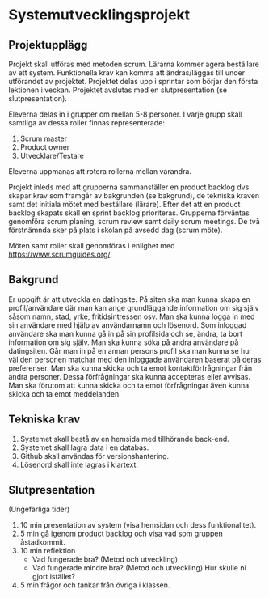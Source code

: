 # Systemutvecklingsprojekt 

## Projektupplägg

Projekt skall utföras med metoden scrum. Lärarna kommer agera beställare av ett system. Funktionella krav kan komma att ändras/läggas till under utförandet av projektet. Projektet delas upp i sprintar som börjar den första lektionen i veckan. Projektet avslutas med en slutpresentation (se slutpresentation).

Eleverna delas in i grupper om mellan 5-8 personer. I varje grupp skall samtliga av dessa roller finnas representerade:
1. Scrum master
2. Product owner
3. Utvecklare/Testare

Eleverna uppmanas att rotera rollerna mellan varandra.

Projekt inleds med att grupperna sammanställer en product backlog dvs skapar krav som framgår av bakgrunden (se bakgrund), de tekniska kraven samt det initiala mötet med beställare (lärare). Efter det att en product backlog skapats skall en sprint backlog prioriteras. Grupperna förväntas genomföra scrum planing, scrum review samt daily scrum meetings. De två förstnämnda sker på plats i skolan på avsedd dag (scrum möte).

Möten samt roller skall genomföras i enlighet med https://www.scrumguides.org/.

## Bakgrund

Er uppgift är att utveckla en datingsite. På siten ska man kunna skapa en profil/användare där man kan ange grundläggande information om sig själv såsom namn, stad, yrke, fritidsintressen osv. Man ska kunna logga in med sin användare med hjälp av användarnamn och lösenord. Som inloggad användare ska man kunna gå in på sin profilsida och se, ändra, ta bort information om sig själv. Man ska kunna söka på andra användare på datingsiten. Går man in på en annan persons profil ska man kunna se hur väl den personen matchar med den inloggade användaren baserat på deras preferenser. Man ska kunna skicka och ta emot kontaktförfrågningar från andra personer. Dessa förfrågningar ska kunna accepteras eller avvisas. Man ska förutom att kunna skicka och ta emot förfrågningar även kunna skicka och ta emot meddelanden.

## Tekniska krav

1. Systemet skall bestå av en hemsida med tillhörande back-end.
2. Systemet skall lagra data i en databas.
3. Github skall användas för versionshantering.
4. Lösenord skall inte lagras i klartext.

## Slutpresentation

(Ungefärliga tider)

1. 10 min presentation av system (visa hemsidan och dess funktionalitet). 
2. 5 min gå igenom product backlog och visa vad som gruppen åstadkommit.
3. 10 min reflektion
    * Vad fungerade bra? (Metod och utveckling)
    * Vad fungerade mindre bra? (Metod och utveckling) Hur skulle ni gjort istället?
4. 5 min frågor och tankar från övriga i klassen.

